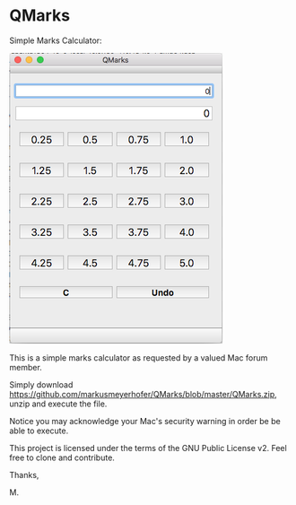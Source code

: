 # QMarks
Simple Marks Calculator:

![Alt text](https://github.com/markusmeyerhofer/QMarks/blob/master/QMarks%20Screenshot.png?raw=true "QMarks Screenshot")


This is a simple marks calculator as requested by a valued Mac forum member.

Simply download https://github.com/markusmeyerhofer/QMarks/blob/master/QMarks.zip, unzip and execute the file.

Notice you may acknowledge your Mac's security warning in order be be able to execute.

This project is licensed under the terms of the GNU Public License v2. Feel free to clone and contribute. 

Thanks, 

M.